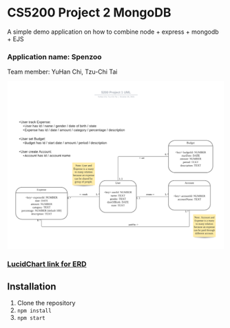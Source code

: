 # CS5200 Project 2 MongoDB

A simple demo application on how to combine node + express + mongodb + EJS

### Application name: Spenzoo

Team member: YuHan Chi, Tzu-Chi Tai

![](B.%20UML%20Class%20Diagram.png)

### [LucidChart link for ERD](https://lucid.app/lucidchart/2b9924ee-fb2f-4fab-bcd1-8643e0d98fc2/view)

## Installation

1. Clone the repository
2. `npm install`
3. `npm start`
